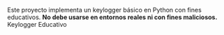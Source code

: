 Este proyecto implementa un keylogger básico en Python con fines educativos. **No debe usarse en entornos reales ni con fines maliciosos.**
Keylogger Educativo
